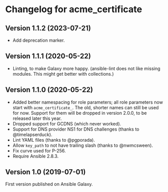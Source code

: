 # Changelog for acme_certificate

## Version 1.1.2 (2023-07-21)

- Add deprecation marker.

## Version 1.1.1 (2020-05-22)

- Linting, to make Galaxy more happy. (ansible-lint does not like missing modules. This might get better with collections.)

## Version 1.1.0 (2020-05-22)

- Added better namespacing for role parameters; all role parameters now start with `acme_certificate_`. The old, shorter names can still be used for now. Support for them will be dropped in version 2.0.0, to be released later this year.
- Dropped support for GCDNS (which never worked).
- Support for DNS provider NS1 for DNS challenges (thanks to @timelapserduck).
- Lint YAML files (thanks to @pgporada).
- Allow `key_path` to not have trailing slash (thanks to @nwmcsween).
- Fix curve used for P-256.
- Require Ansible 2.8.3.

## Version 1.0 (2019-07-01)

First version published on Ansible Galaxy.
